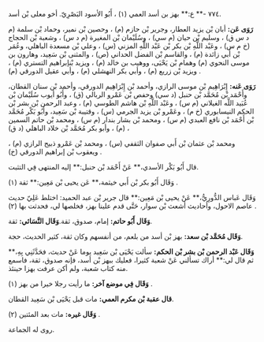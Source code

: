 ٧٧٤ -** ع:** بهز بن أسد العمي (١) ، أَبُو الأسود البَصْرِيّ. أخو معلى بْن أسد.

**رَوَى عَن:** أبان بْن يزيد العطار، وجرير بْن حازم (م) ، وحصين بْن نمير، وحماد بْن سلمة (م د س ق) ، وسليم بْن حيان (م سي) ، وسُلَيْمان بْن المغيرة (م د س) ، وشعبة بْن الحجاج (خ م س) ، وعَبْد اللَّهِ بْن بكر بْن عَبْد اللَّهِ المزني (س) ، وعلي بْن مسعدة الباهلي، وعُمَر بْن أَبي زائدة (م) ، والقاسم بْن الفضل الحداني (ص) ، والمثنى بْن سَعِيد، وهارون بن موسى النحوي (م) وهمام بْن يَحْيَى، ووهيب بن خالد (م) ، ويزيد بْنإبراهيم التستري (م) ، ويزيد بْن زريع (م) ، وأبي بكر النهشلي (م) ، وأبي عقيل الدورقي (م) .

**رَوَى عَنه:** إِبْرَاهِيم بْن موسى الرازي، وأحمد بْن إِبْرَاهِيم الدورقي، وأحمد بْن سنان القطان، وأَحْمَد بْن مُحَمَّد بْن حنبل (د سي) وحفص بْن عَمْرو الربالي (ق) ، وأَبُو أيوب سُلَيْمان بْن عُبَيد اللَّه الغيلاني (م س) ، وعَبْد اللَّهِ بْن هاشم الطوسي (م) ، وعبد الرحمن بْن بشر بْن الحكم النيسابوري (خ م) ، وعَمْرو بْن يزيد الجرمي (س) ، وقتيبة بْن سَعِيد، وأَبُو بَكْر مُحَمَّد بْن أَحْمَد بْن نافع العبدي (م س) ، ومحمد بْن بشار بندار (م س) ، ومحمد بْن حاتم السمين (م) ، وأبو بكر مُحَمَّد بْن خلاد الباهلي (د ق) ،

ومحمد بْن عثمان بْن أَبي صفوان الثقفي (س) ، ومحمد بْن عَمْرو ذبيح الرازي (م) ، ويعقوب بْن إبراهيم الدورقي (خ) .

قال أَبُو بَكْر الأسدي،** عَنْ أَحْمَد بْن حنبل:** إليه المنتهى فِي التثبت.

وَقَال أَبُو بكر بْن أَبي خيثمة،** عَن يحيى بْن مَعِين:** ثقة (١) .

وَقَال عَباس الدُّورِيُّ،** عَنْ يحيى بْن مَعِين:** قال جرير بْن عبد الحميد: اختلط عَلِيّ حديث عاصم الاحول، وأحاديث أشعث بْن سوار، حَتَّى قدم علينا بهز، فخلصها لي، فحدثت بها (٢) .

**وَقَال أَبُو حاتم:** إمام، صدوق، ثقة.**وَقَال النَّسَائي:** ثقة.

**وَقَال مُحَمَّد بْن سعد:** بهز بْن أسد من بلعم، من أنفسهم وكان ثقة، كثير الحديث، حجة.

**وَقَال عَبْد الرحمن بْن بشر بْن الحكم:** سألت يَحْيَى بْن سَعِيد يوما عَنْ حديث، فحَدَّثَنِي بِهِ،** ثم قال لي:** أراك تسألني عَنْ شعبة كثيرا، فعليك ببهز بْن أسد، فإنه صدوق، ثقة، فاسمع منه كتاب شعبة، ولم أكن عرفت بهزا حينئذ.

**وَقَال فِي موضع آخر:** ما رأيت رجلا خيرا من بهز (١) .

**قال عقبة بْن مكرم العمي:** مات قبل يَحْيَى بْن سَعِيد القطان.

**وَقَال غيره:** مات بعد المئتين (٢) .

روى له الجماعة.